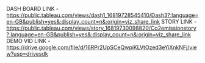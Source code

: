 DASH BOARD LINK - https://public.tableau.com/views/dash1_16819728545410/Dash3?:language=en-GB&publish=yes&:display_count=n&:origin=viz_share_link
STORY LINK - https://public.tableau.com/views/story_16819730098820/Co2emissionstory?:language=en-GB&publish=yes&:display_count=n&:origin=viz_share_link
DEMO VID LINK - https://drive.google.com/file/d/16RPr2UpSCeQwpiKLVtOzed3eYiXnkNFj/view?usp=drivesdk
